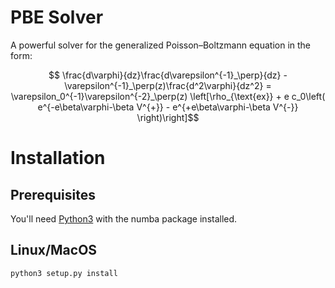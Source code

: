 # PBE Solver

A powerful solver for the generalized Poisson–Boltzmann equation in the form:
```math
  \frac{d\varphi}{dz}\frac{d\varepsilon^{-1}_\perp}{dz} - \varepsilon^{-1}_\perp(z)\frac{d^2\varphi}{dz^2} = \varepsilon_0^{-1}\varepsilon^{-2}_\perp(z)
  \left[\rho_{\text{ex}} + e c_0\left( e^{-e\beta\varphi-\beta V^{+}} - e^{+e\beta\varphi-\beta V^{-}} \right)\right]
```

# Installation

## Prerequisites

You'll need [Python3](https://www.python.org) with the numba package installed.

## Linux/MacOS

```
python3 setup.py install
```

